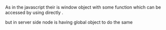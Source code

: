 As in the javascript their is window object with some function which can be accessed by using directly .


but in server side node is having global object to do the same

